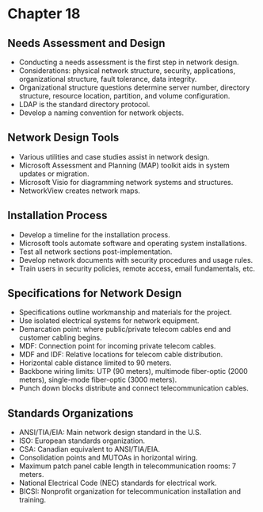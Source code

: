 
# Chapter 18

## Needs Assessment and Design
- Conducting a needs assessment is the first step in network design.
- Considerations: physical network structure, security, applications, organizational structure, fault tolerance, data integrity.
- Organizational structure questions determine server number, directory structure, resource location, partition, and volume configuration.
- LDAP is the standard directory protocol.
- Develop a naming convention for network objects.

## Network Design Tools
- Various utilities and case studies assist in network design.
- Microsoft Assessment and Planning (MAP) toolkit aids in system updates or migration.
- Microsoft Visio for diagramming network systems and structures.
- NetworkView creates network maps.

## Installation Process
- Develop a timeline for the installation process.
- Microsoft tools automate software and operating system installations.
- Test all network sections post-implementation.
- Develop network documents with security procedures and usage rules.
- Train users in security policies, remote access, email fundamentals, etc.

## Specifications for Network Design
- Specifications outline workmanship and materials for the project.
- Use isolated electrical systems for network equipment.
- Demarcation point: where public/private telecom cables end and customer cabling begins.
- MDF: Connection point for incoming private telecom cables.
- MDF and IDF: Relative locations for telecom cable distribution.
- Horizontal cable distance limited to 90 meters.
- Backbone wiring limits: UTP (90 meters), multimode fiber-optic (2000 meters), single-mode fiber-optic (3000 meters).
- Punch down blocks distribute and connect telecommunication cables.

## Standards Organizations
- ANSI/TIA/EIA: Main network design standard in the U.S.
- ISO: European standards organization.
- CSA: Canadian equivalent to ANSI/TIA/EIA.
- Consolidation points and MUTOAs in horizontal wiring.
- Maximum patch panel cable length in telecommunication rooms: 7 meters.
- National Electrical Code (NEC) standards for electrical work.
- BICSI: Nonprofit organization for telecommunication installation and training.
